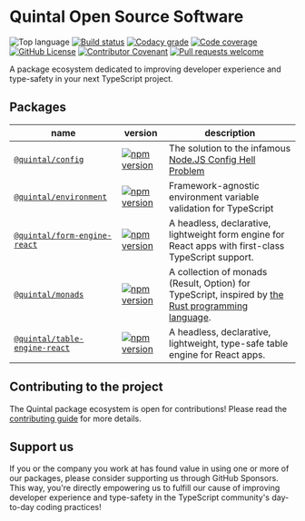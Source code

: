 # Quintal Open Source Software

![Top language](https://img.shields.io/github/languages/top/quintalwebsolutions/quintal-oss?style=flat-square&logo=typescript&logoColor=FAF9F8&labelColor=3178C6&color=3178C6)
[![Build status](https://img.shields.io/github/actions/workflow/status/quintalwebsolutions/quintal-oss/release.yml?style=flat-square)](https://github.com/quintalwebsolutions/quintal-oss/actions/workflows/release.yml)
[![Codacy grade](https://img.shields.io/codacy/grade/bb3b006255104e4da8b9a4a7793dcffe?style=flat-square&logo=codacy)](https://app.codacy.com/gh/quintalwebsolutions/quintal-ossdashboard)
[![Code coverage](https://img.shields.io/codecov/c/github/quintalwebsolutions/quintal-oss?style=flat-square&token=3ORY9UP6H7&logo=codecov)](https://codecov.io/gh/quintalwebsolutions/quintal-oss)
[![GitHub License](https://img.shields.io/github/license/quintalwebsolutions/quintal-oss?style=flat-square)](https://github.com/quintalwebsolutions/quintal-oss/blob/main/LICENSE)
[![Contributor Covenant](https://img.shields.io/badge/Contributor%20Covenant-2.1-4baaaa.svg?style=flat-square)](https://github.com/quintalwebsolutions/quintal-oss/blob/main/CODE_OF_CONDUCT.md)
[![Pull requests welcome](https://img.shields.io/badge/PRs-welcome-brightgreen.svg?style=flat-square)](https://github.com/quintalwebsolutions/quintal-oss/blob/main/CONTRIBUTING.md)

A package ecosystem dedicated to improving developer experience and type-safety in your next TypeScript project.

## Packages

name|version|description
-|-|-
[`@quintal/config`](https://github.com/quintalwebsolutions/quintal-oss/tree/main/packages/config)|[![npm version](https://img.shields.io/npm/v/@quintal/config.svg?style=flat-square)](https://www.npmjs.com/package/@quintal/config)|The solution to the infamous [Node.JS Config Hell Problem](https://deno.com/blog/node-config-hell)
[`@quintal/environment`](https://github.com/quintalwebsolutions/quintal-oss/tree/main/packages/environment)|[![npm version](https://img.shields.io/npm/v/@quintal/environment.svg?style=flat-square)](https://www.npmjs.com/package/@quintal/environment)|Framework-agnostic environment variable validation for TypeScript
[`@quintal/form-engine-react`](https://github.com/quintalwebsolutions/quintal-oss/tree/main/packages/form-engine-react)|[![npm version](https://img.shields.io/npm/v/@quintal/form-engine-react.svg?style=flat-square)](https://www.npmjs.com/package/@quintal/form-engine-react)|A headless, declarative, lightweight form engine for React apps with first-class TypeScript support.
[`@quintal/monads`](https://github.com/quintalwebsolutions/quintal-oss/tree/main/packages/monads)|[![npm version](https://img.shields.io/npm/v/@quintal/monads.svg?style=flat-square)](https://www.npmjs.com/package/@quintal/monads)|A collection of monads (Result, Option) for TypeScript, inspired by [the Rust programming language](https://doc.rust-lang.org/std/result/).
[`@quintal/table-engine-react`](https://github.com/quintalwebsolutions/quintal-oss/tree/main/packages/table-engine-react)|[![npm version](https://img.shields.io/npm/v/@quintal/table-engine-react.svg?style=flat-square)](https://www.npmjs.com/package/@quintal/table-engine-react)|A headless, declarative, lightweight, type-safe table engine for React apps.

## Contributing to the project

The Quintal package ecosystem is open for contributions! Please read the [contributing guide](https://github.com/quintalwebsolutions/quintal-oss/blob/main/CONTRIBUTING.md) for more details.

## Support us

If you or the company you work at has found value in using one or more of our packages, please consider supporting us through GitHub Sponsors. This way, you're directly empowering us to fulfill our cause of improving developer experience and type-safety in the TypeScript community's day-to-day coding practices!
